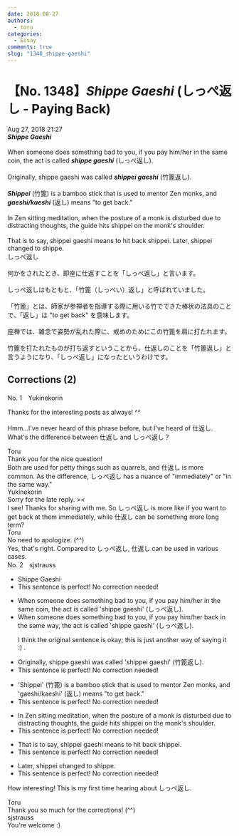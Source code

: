 ```yaml
---
date: 2018-08-27
authors:
  - toru
categories:
  - Essay
comments: true
slug: "1348_shippe-gaeshi"
---
```


# 【No. 1348】<strong><em>Shippe Gaeshi</em></strong> (しっぺ返し - Paying Back)
<div class="date">Aug 27, 2018 21:27</div>
<div id="post"><div id="body_show_ori">
<strong><em>Shippe Gaeshi</em></strong><br/><br/>When someone does something bad to you, if you pay him/her in the same coin, the act is called <strong><em>shippe gaeshi</em></strong> (しっぺ返し).<br/><br/>Originally, shippe gaeshi was called <strong><em>shippei gaeshi</em></strong> (竹篦返し).<br/><br/><strong><em>Shippei</em></strong> (竹篦) is a bamboo stick that is used to mentor Zen monks, and <strong><em>gaeshi/kaeshi</em></strong> (返し) means "to get back."<br/><br/>In Zen sitting meditation, when the posture of a monk is disturbed due to distracting thoughts, the guide hits shippei on the monk's shoulder.<br/><br/>That is to say, shippei gaeshi means to hit back shippei. Later, shippei changed to shippe.
</div></div>

<!-- more -->

<div id="post_ja"><div id="body_show_mo">
しっぺ返し<br/><br/>何かをされたとき、即座に仕返すことを「しっぺ返し」と言います。<br/><br/>しっぺ返しはもともと、「竹篦（しっぺい）返し」と呼ばれていました。<br/><br/>「竹篦」とは、師家が参禅者を指導する際に用いる竹でできた棒状の法具のことで、「返し」は "to get back" を意味します。<br/><br/>座禅では、雑念で姿勢が乱れた際に、戒めのためにこの竹篦を肩に打たれます。<br/><br/>竹篦を打たれたものが打ち返すということから、仕返しのことを「竹篦返し」と言うようになり、「しっぺ返し」になったというわけです。
</div></div>

## Corrections (2)
<div id="block"><div class="first_name"> No. 1　<span class="just_name">Yukinekorin</span></div><div id="block2">
<p class="comment_small">
 Thanks for the interesting posts as always! ^^
 <br/>
 <br/>
 Hmm...I've never heard of this phrase before, but I've heard of 仕返し. What's the difference between 仕返し and しっぺ返し？
</p>

</div><div class="name"><span class="just_name">Toru</span><br>
Thank you for the nice question!<br/>Both are used for petty things such as quarrels, and 仕返し is more common. As the difference, しっぺ返し has a nuance of "immediately" or "in the same way."
</div>
<div class="name"><span class="just_name">Yukinekorin</span><br>
Sorry for the late reply. &gt;&lt;<br/>I see! Thanks for sharing with me. So しっぺ返し is more like if you want to get back at them immediately, while 仕返し can be something more long term?
</div>
<div class="name"><span class="just_name">Toru</span><br>
No need to apologize. (^^)<br/>Yes, that's right. Compared to しっぺ返し, 仕返し can be used in various cases.
</div>
</div>
<div id="block"><div class="first_name"> No. 2　<span class="just_name">sjstrauss</span></div><div id="block2">
<ul class="correction_field">
<li class="incorrect">Shippe Gaeshi</li>
<li class="corrected perfect">This sentence is perfect! No correction needed!</li>
</ul>
<ul class="correction_field">
<li class="incorrect">When someone does something bad to you, if you pay him/her in the same coin, the act is called 'shippe gaeshi' (しっぺ返し).</li>
<li class="corrected correct">
When someone does something bad to you, if you pay him/her back in the same way, the act is called 'shippe gaeshi' (しっぺ返し).
<p class="correction_comment">I think the original sentence is okay; this is just another way of saying it :) .</p>
</li>
</ul>
<ul class="correction_field">
<li class="incorrect">Originally, shippe gaeshi was called 'shippei gaeshi' (竹篦返し).</li>
<li class="corrected perfect">This sentence is perfect! No correction needed!</li>
</ul>
<ul class="correction_field">
<li class="incorrect">'Shippei' (竹篦) is a bamboo stick that is used to mentor Zen monks, and 'gaeshi/kaeshi' (返し) means "to get back."</li>
<li class="corrected perfect">This sentence is perfect! No correction needed!</li>
</ul>
<ul class="correction_field">
<li class="incorrect">In Zen sitting meditation, when the posture of a monk is disturbed due to distracting thoughts, the guide hits shippei on the monk's shoulder.</li>
<li class="corrected perfect">This sentence is perfect! No correction needed!</li>
</ul>
<ul class="correction_field">
<li class="incorrect">That is to say, shippei gaeshi means to hit back shippei.</li>
<li class="corrected perfect">This sentence is perfect! No correction needed!</li>
</ul>
<ul class="correction_field">
<li class="incorrect">Later, shippei changed to shippe.</li>
<li class="corrected perfect">This sentence is perfect! No correction needed!</li>
</ul>
<p class="comment_small">
 How interesting! This is my first time hearing about しっぺ返し.
</p>

</div><div class="name"><span class="just_name">Toru</span><br>
Thank you so much for the corrections! (^^)
</div>
<div class="name"><span class="just_name">sjstrauss</span><br>
You're welcome :)
</div>
</div>
